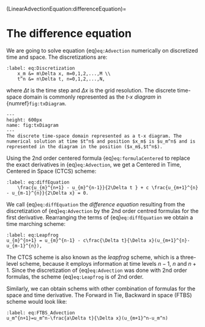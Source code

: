 (LinearAdvectionEquation:differenceEquation)=
# The difference equation

We are going to solve equation {eq}`eq:Advection` numerically on discretized time and space. The discretizations are:

```{math}
:label: eq:Discretization
	x_m &= m\Delta x, m=0,1,2,...,M \\
	t^n &= n\Delta t, n=0,1,2,...,N,
```

where $\Delta t$ is the time step and $\Delta x$ is the grid resolution. The discrete time-space domain is commonly represented as the *t-x diagram* in {numref}`fig:txDiagram`.

```{figure} ./txDiagramCropped.png
---
height: 600px
name: fig:txDiagram
---
The discrete time-space domain represented as a t-x diagram. The numerical solution at time $t^n$ and position $x_m$ is $u_m^n$ and is represented in the diagram in the position ($x_m$,$t^n$).  
```

Using the 2nd order centered formula {eq}`eq:formulaCentered` to replace the exact derivatives in {eq}`eq:Advection`, we get a Centered in Time, Centered in Space (CTCS) scheme:

```{math}
:label: eq:diffEquation
	\frac{u_{m}^{n+1} - u_{m}^{n-1}}{2\Delta t } + c \frac{u_{m+1}^{n} - u_{m-1}^{n}}{2\Delta x} = 0.
```

We call {eq}`eq:diffEquation` the *difference equation* resulting from the discretization of {eq}`eq:Advection` by the 2nd order centred formulas for the first derivative. Rearranging the terms of {eq}`eq:diffEquation` we obtain a time marching scheme:

```{math}
:label: eq:Leapfrog
u_{m}^{n+1} = u_{m}^{n-1} - c\frac{\Delta t}{\Delta x}(u_{m+1}^{n}-u_{m-1}^{n}),
```

The CTCS scheme is also known as the *leapfrog* scheme, which is a three-level scheme, because it employs information at time levels $n-1$, $n$ and $n+1$. Since the discretization of {eq}`eq:Advection` was done with 2nd order formulas, the scheme {eq}`eq:Leapfrog` is of 2nd order.

Similarly, we can obtain schems with other combination of formulas for the space and time derivative. The Forward in Tie, Backward in space (FTBS) scheme would look like:

```{math}
:label: eq:FTBS_Advection
u_m^{n+1}=u_m^n-\frac{a\Delta t}{\Delta x}(u_{m+1}^n-u_m^n)
```